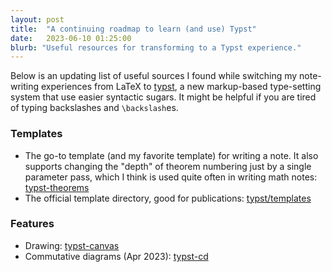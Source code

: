 ```yaml
---
layout: post
title:  "A continuing roadmap to learn (and use) Typst"
date:   2023-06-10 01:25:00
blurb: "Useful resources for transforming to a Typst experience."
---
```


Below is an updating list of useful sources I found while switching my note-writing experiences 
from LaTeX to [typst](https://github.com/typst/typst), a new markup-based type-setting system that 
use easier syntactic sugars. It might be helpful if you are tired of typing backslashes and ``\backslash``es.

### Templates
- The go-to template (and my favorite template) for writing a note. It also supports changing the "depth" of theorem numbering just by a single parameter pass, which I think is used quite often in writing math notes: [typst-theorems](https://github.com/sahasatvik/typst-theorems)
- The official template directory, good for publications: [typst/templates](https://github.com/typst/templates)

### Features
- Drawing: [typst-canvas](https://github.com/johannes-wolf/typst-canvas/tree/master)
- Commutative diagrams (Apr 2023): [typst-cd](https://gitlab.com/giacomogallina/typst-cd)